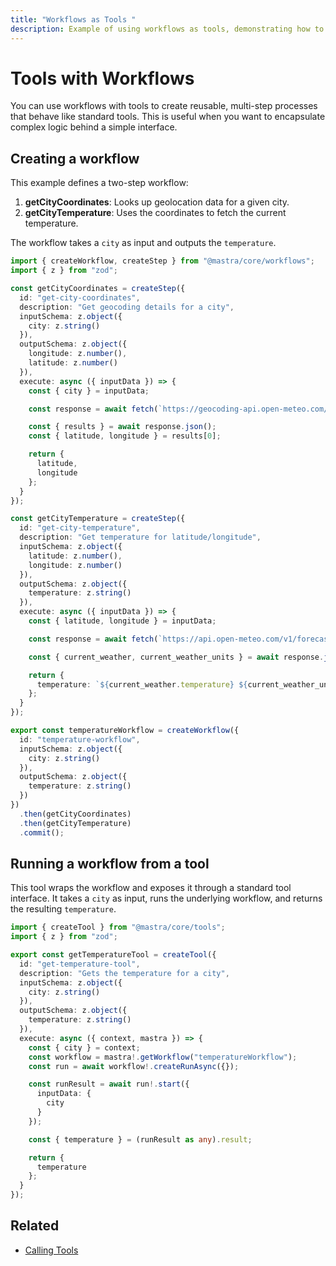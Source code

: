 ```yaml
---
title: "Workflows as Tools "
description: Example of using workflows as tools, demonstrating how to create reusable workflow components that can be called like tools.
---
```



# Tools with Workflows

You can use workflows with tools to create reusable, multi-step processes that behave like standard tools. This is useful when you want to encapsulate complex logic behind a simple interface.

## Creating a workflow

This example defines a two-step workflow:

1. **getCityCoordinates**: Looks up geolocation data for a given city.
2. **getCityTemperature**: Uses the coordinates to fetch the current temperature.

The workflow takes a `city` as input and outputs the `temperature`.

```typescript filename="src/mastra/workflows/example-temperature-workflow.ts" showLineNumbers copy
import { createWorkflow, createStep } from "@mastra/core/workflows";
import { z } from "zod";

const getCityCoordinates = createStep({
  id: "get-city-coordinates",
  description: "Get geocoding details for a city",
  inputSchema: z.object({
    city: z.string()
  }),
  outputSchema: z.object({
    longitude: z.number(),
    latitude: z.number()
  }),
  execute: async ({ inputData }) => {
    const { city } = inputData;

    const response = await fetch(`https://geocoding-api.open-meteo.com/v1/search?name=${city}&count=1`);

    const { results } = await response.json();
    const { latitude, longitude } = results[0];

    return {
      latitude,
      longitude
    };
  }
});

const getCityTemperature = createStep({
  id: "get-city-temperature",
  description: "Get temperature for latitude/longitude",
  inputSchema: z.object({
    latitude: z.number(),
    longitude: z.number()
  }),
  outputSchema: z.object({
    temperature: z.string()
  }),
  execute: async ({ inputData }) => {
    const { latitude, longitude } = inputData;

    const response = await fetch(`https://api.open-meteo.com/v1/forecast?latitude=${latitude}&longitude=${longitude}&current_weather=true`);

    const { current_weather, current_weather_units } = await response.json();

    return {
      temperature: `${current_weather.temperature} ${current_weather_units.temperature}`
    };
  }
});

export const temperatureWorkflow = createWorkflow({
  id: "temperature-workflow",
  inputSchema: z.object({
    city: z.string()
  }),
  outputSchema: z.object({
    temperature: z.string()
  })
})
  .then(getCityCoordinates)
  .then(getCityTemperature)
  .commit();
```

## Running a workflow from a tool

This tool wraps the workflow and exposes it through a standard tool interface. It takes a `city` as input, runs the underlying workflow, and returns the resulting `temperature`.

```typescript filename="src/mastra/tools/temperature-tool.ts" showLineNumbers copy
import { createTool } from "@mastra/core/tools";
import { z } from "zod";

export const getTemperatureTool = createTool({
  id: "get-temperature-tool",
  description: "Gets the temperature for a city",
  inputSchema: z.object({
    city: z.string()
  }),
  outputSchema: z.object({
    temperature: z.string()
  }),
  execute: async ({ context, mastra }) => {
    const { city } = context;
    const workflow = mastra!.getWorkflow("temperatureWorkflow");
    const run = await workflow!.createRunAsync({});

    const runResult = await run!.start({
      inputData: {
        city
      }
    });

    const { temperature } = (runResult as any).result;

    return {
      temperature
    };
  }
});
```

<GithubLink
  marginTop='mt-16'
  link="https://github.com/mastra-ai/mastra/blob/main/examples/basics/agents/workflow-as-tools"
/>

## Related

- [Calling Tools](./calling-tools.mdx#from-the-command-line)
